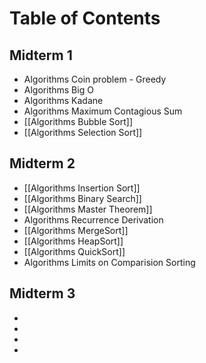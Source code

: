# Table of Contents

## Midterm 1
- Algorithms Coin problem - Greedy
- Algorithms Big O
- Algorithms Kadane
- Algorithms Maximum Contagious Sum
- [[Algorithms Bubble Sort]]
- [[Algorithms Selection Sort]]

## Midterm 2
- [[Algorithms Insertion Sort]]
- [[Algorithms Binary Search]]
- [[Algorithms Master Theorem]]
- Algorithms Recurrence Derivation
- [[Algorithms MergeSort]]
- [[Algorithms HeapSort]]
- [[Algorithms QuickSort]]
- Algorithms Limits on Comparision Sorting

## Midterm 3
- 
- 
- 
- 
